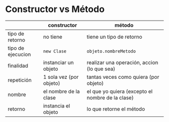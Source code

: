 
# Constructor vs Método

| | constructor | método |
| - | - | - |
| tipo de retorno | no tiene | tiene un tipo de retorno |
| tipo de ejecucion | `new Clase` | `objeto.nombreMetodo` |
| finalidad | instanciar un objeto | realizar una operación, accion (lo que sea) |
| repetición | 1 sola vez (por objeto) | tantas veces como quiera (por objeto) |
| nombre | el nombre de la clase | el que yo quiera (excepto el nombre de la clase)
| retorno | instancia el objeto | lo que retorne el método |

